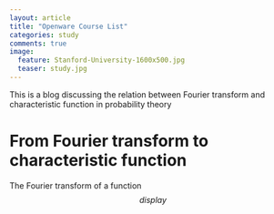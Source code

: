 ```yaml
---
layout: article
title: "Openware Course List"
categories: study
comments: true
image:
  feature: Stanford-University-1600x500.jpg
  teaser: study.jpg
---
```

This is a blog discussing the relation between Fourier transform and characteristic function in probability theory

# From Fourier transform to characteristic function

The Fourier transform of a function $$display$$
